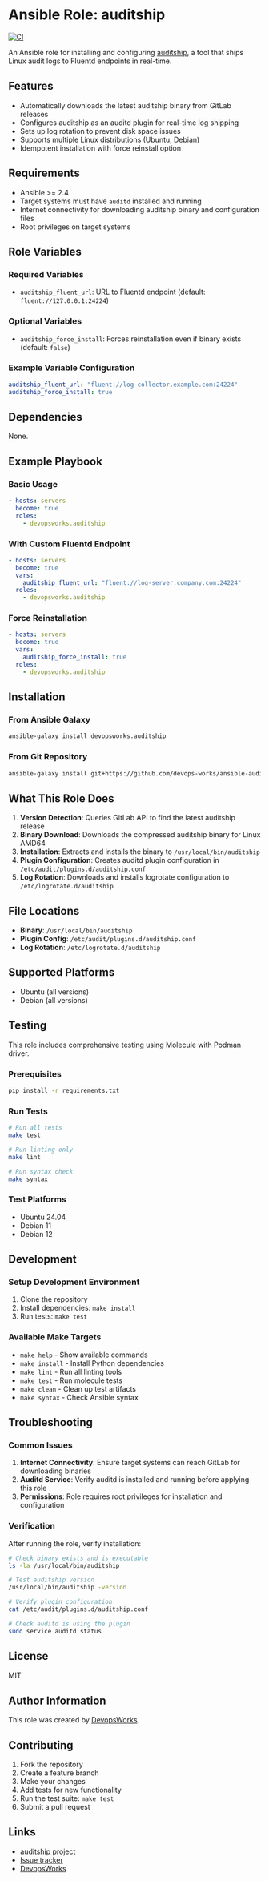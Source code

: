 # Ansible Role: auditship

[![CI](https://github.com/devops-works/ansible-auditship/workflows/CI/badge.svg)](https://github.com/devops-works/ansible-auditship/actions?query=workflow%3ACI)

An Ansible role for installing and configuring [auditship](https://gitlab.com/devopsworks/tools/auditship), a tool that
ships Linux audit logs to Fluentd endpoints in real-time.

## Features

- Automatically downloads the latest auditship binary from GitLab releases
- Configures auditship as an auditd plugin for real-time log shipping
- Sets up log rotation to prevent disk space issues
- Supports multiple Linux distributions (Ubuntu, Debian)
- Idempotent installation with force reinstall option

## Requirements

- Ansible >= 2.4
- Target systems must have `auditd` installed and running
- Internet connectivity for downloading auditship binary and configuration files
- Root privileges on target systems

## Role Variables

### Required Variables

- `auditship_fluent_url`: URL to Fluentd endpoint (default: `fluent://127.0.0.1:24224`)

### Optional Variables

- `auditship_force_install`: Forces reinstallation even if binary exists (default: `false`)

### Example Variable Configuration

```yaml
auditship_fluent_url: "fluent://log-collector.example.com:24224"
auditship_force_install: true
```

## Dependencies

None.

## Example Playbook

### Basic Usage

```yaml
- hosts: servers
  become: true
  roles:
    - devopsworks.auditship
```

### With Custom Fluentd Endpoint

```yaml
- hosts: servers
  become: true
  vars:
    auditship_fluent_url: "fluent://log-server.company.com:24224"
  roles:
    - devopsworks.auditship
```

### Force Reinstallation

```yaml
- hosts: servers
  become: true
  vars:
    auditship_force_install: true
  roles:
    - devopsworks.auditship
```

## Installation

### From Ansible Galaxy

```bash
ansible-galaxy install devopsworks.auditship
```

### From Git Repository

```bash
ansible-galaxy install git+https://github.com/devops-works/ansible-auditship.git
```

## What This Role Does

1. **Version Detection**: Queries GitLab API to find the latest auditship release
2. **Binary Download**: Downloads the compressed auditship binary for Linux AMD64
3. **Installation**: Extracts and installs the binary to `/usr/local/bin/auditship`
4. **Plugin Configuration**: Creates auditd plugin configuration in `/etc/audit/plugins.d/auditship.conf`
5. **Log Rotation**: Downloads and installs logrotate configuration to `/etc/logrotate.d/auditship`

## File Locations

- **Binary**: `/usr/local/bin/auditship`
- **Plugin Config**: `/etc/audit/plugins.d/auditship.conf`
- **Log Rotation**: `/etc/logrotate.d/auditship`

## Supported Platforms

- Ubuntu (all versions)
- Debian (all versions)

## Testing

This role includes comprehensive testing using Molecule with Podman driver.

### Prerequisites

```bash
pip install -r requirements.txt
```

### Run Tests

```bash
# Run all tests
make test

# Run linting only
make lint

# Run syntax check
make syntax
```

### Test Platforms

- Ubuntu 24.04
- Debian 11
- Debian 12

## Development

### Setup Development Environment

1. Clone the repository
2. Install dependencies: `make install`
3. Run tests: `make test`

### Available Make Targets

- `make help` - Show available commands
- `make install` - Install Python dependencies
- `make lint` - Run all linting tools
- `make test` - Run molecule tests
- `make clean` - Clean up test artifacts
- `make syntax` - Check Ansible syntax

## Troubleshooting

### Common Issues

1. **Internet Connectivity**: Ensure target systems can reach GitLab for downloading binaries
2. **Auditd Service**: Verify auditd is installed and running before applying this role
3. **Permissions**: Role requires root privileges for installation and configuration

### Verification

After running the role, verify installation:

```bash
# Check binary exists and is executable
ls -la /usr/local/bin/auditship

# Test auditship version
/usr/local/bin/auditship -version

# Verify plugin configuration
cat /etc/audit/plugins.d/auditship.conf

# Check auditd is using the plugin
sudo service auditd status
```

## License

MIT

## Author Information

This role was created by [DevopsWorks](https://devopsworks.io/).

## Contributing

1. Fork the repository
2. Create a feature branch
3. Make your changes
4. Add tests for new functionality
5. Run the test suite: `make test`
6. Submit a pull request

## Links

- [auditship project](https://gitlab.com/devopsworks/tools/auditship)
- [Issue tracker](https://github.com/devops-works/ansible-auditship/issues)
- [DevopsWorks](https://devopsworks.io/)
